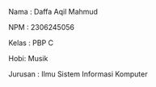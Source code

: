 Nama : Daffa Aqil Mahmud

NPM : 2306245056

Kelas : PBP C

Hobi: Musik

Jurusan : Ilmu Sistem Informasi Komputer
